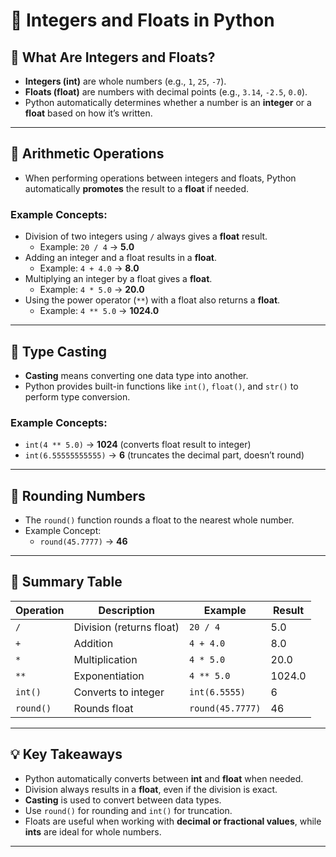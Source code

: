 # 🔢 Integers and Floats in Python

## 🔹 What Are Integers and Floats?
- **Integers (int)** are whole numbers (e.g., `1`, `25`, `-7`).  
- **Floats (float)** are numbers with decimal points (e.g., `3.14`, `-2.5`, `0.0`).  
- Python automatically determines whether a number is an **integer** or a **float** based on how it’s written.

---

## 🧮 Arithmetic Operations
- When performing operations between integers and floats, Python automatically **promotes** the result to a **float** if needed.
  
### Example Concepts:
- Division of two integers using `/` always gives a **float** result.  
  - Example: `20 / 4` → **5.0**  
- Adding an integer and a float results in a **float**.  
  - Example: `4 + 4.0` → **8.0**  
- Multiplying an integer by a float gives a **float**.  
  - Example: `4 * 5.0` → **20.0**  
- Using the power operator (`**`) with a float also returns a **float**.  
  - Example: `4 ** 5.0` → **1024.0**

---

## 🔁 Type Casting
- **Casting** means converting one data type into another.  
- Python provides built-in functions like `int()`, `float()`, and `str()` to perform type conversion.

### Example Concepts:
- `int(4 ** 5.0)` → **1024** (converts float result to integer)  
- `int(6.55555555555)` → **6** (truncates the decimal part, doesn’t round)  

---

## 🎯 Rounding Numbers
- The `round()` function rounds a float to the nearest whole number.  
- Example Concept:  
  - `round(45.7777)` → **46**

---

## 🧠 Summary Table

| Operation | Description | Example | Result |
|------------|--------------|----------|--------|
| `/` | Division (returns float) | `20 / 4` | 5.0 |
| `+` | Addition | `4 + 4.0` | 8.0 |
| `*` | Multiplication | `4 * 5.0` | 20.0 |
| `**` | Exponentiation | `4 ** 5.0` | 1024.0 |
| `int()` | Converts to integer | `int(6.5555)` | 6 |
| `round()` | Rounds float | `round(45.7777)` | 46 |

---

## 💡 Key Takeaways
- Python automatically converts between **int** and **float** when needed.  
- Division always results in a **float**, even if the division is exact.  
- **Casting** is used to convert between data types.  
- Use `round()` for rounding and `int()` for truncation.  
- Floats are useful when working with **decimal or fractional values**, while **ints** are ideal for whole numbers.

---
